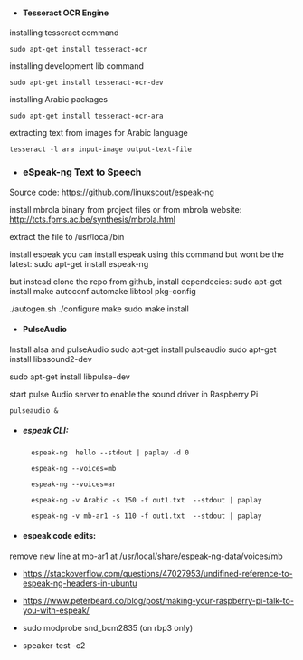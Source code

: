 - #### Tesseract OCR Engine
installing tesseract command

	sudo apt-get install tesseract-ocr
installing development lib command

	sudo apt-get install tesseract-ocr-dev
installing Arabic packages

	sudo apt-get install tesseract-ocr-ara
extracting text from images for Arabic language

	tesseract -l ara input-image output-text-file

- ### eSpeak-ng Text to Speech 
Source code:	https://github.com/linuxscout/espeak-ng
	
install mbrola binary from project files or from mbrola website:
http://tcts.fpms.ac.be/synthesis/mbrola.html
 
extract the file to /usr/local/bin 

install espeak
you can install espeak using this command but wont be the latest:
sudo apt-get install espeak-ng

but instead clone the repo from github, install dependecies:
sudo apt-get install make autoconf automake libtool pkg-config

./autogen.sh
./configure 
make
sudo make install

- #### PulseAudio

Install alsa and pulseAudio
sudo apt-get install pulseaudio
sudo apt-get install libasound2-dev

sudo apt-get install libpulse-dev

start pulse Audio server to enable the sound driver in Raspberry Pi
        
    pulseaudio &
    
- ##### espeak CLI: 

        espeak-ng  hello --stdout | paplay -d 0

        espeak-ng --voices=mb
 
        espeak-ng --voices=ar

        espeak-ng -v Arabic -s 150 -f out1.txt  --stdout | paplay

        espeak-ng -v mb-ar1 -s 110 -f out1.txt  --stdout | paplay

- #### espeak code edits: 
remove new line at mb-ar1 at /usr/local/share/espeak-ng-data/voices/mb

- https://stackoverflow.com/questions/47027953/undifined-reference-to-espeak-ng-headers-in-ubuntu

- https://www.peterbeard.co/blog/post/making-your-raspberry-pi-talk-to-you-with-espeak/

- sudo modprobe snd_bcm2835 (on rbp3 only)

- speaker-test -c2
